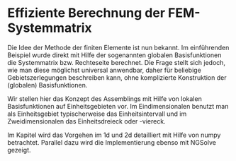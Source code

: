 # Effiziente Berechnung der FEM-Systemmatrix

Die Idee der Methode der finiten Elemente ist nun bekannt. Im einführenden Beispiel wurde direkt mit Hilfe der sogenannten globalen Basisfunktionen die Systemmatrix bzw. Rechteseite berechnet. Die Frage stellt sich jedoch, wie man diese möglichst universal anwendbar, daher für beliebige Gebietszerlegungen beschreiben kann, ohne komplizierte Konstruktion der (globalen) Basisfunktionen.

Wir stellen hier das Konzept des Assemblings mit Hilfe von lokalen Basisfunktionen auf Einheitsgebieten vor. Im Eindimensionalen benutzt man als Einheitsgebiet typischerweise das Einheitsintervall und im Zweidimensionalen das Einheitsdreieck oder -viereck.

Im Kapitel wird das Vorgehen im 1d und 2d detailliert mit Hilfe von numpy betrachtet. Parallel dazu wird die Implementierung ebenso mit NGSolve gezeigt.

```{tableofcontents}
```

